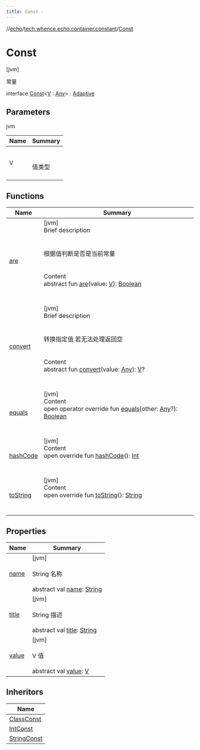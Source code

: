 ```yaml
---
title: Const -
---
```

//[echo](../../index.md)/[tech.whence.echo.container.constant](../index.md)/[Const](index.md)



# Const  
 [jvm] 

常量

interface [Const](index.md)<[V](index.md) : [Any](https://kotlinlang.org/api/latest/jvm/stdlib/kotlin/-any/index.html)> : [Adaptive](../../tech.whence.echo.container.accessor/-adaptive/index.md)   


## Parameters  
  
jvm  
  
|  Name|  Summary| 
|---|---|
| V| <br><br>值类型<br><br>
  


## Functions  
  
|  Name|  Summary| 
|---|---|
| [are](are.md)| [jvm]  <br>Brief description  <br><br><br>根据值判断是否是当前常量<br><br>  <br>Content  <br>abstract fun [are](are.md)(value: [V](index.md)): [Boolean](https://kotlinlang.org/api/latest/jvm/stdlib/kotlin/-boolean/index.html)  <br><br><br>
| [convert](convert.md)| [jvm]  <br>Brief description  <br><br><br>转换指定值 若无法处理返回空<br><br>  <br>Content  <br>abstract fun [convert](convert.md)(value: [Any](https://kotlinlang.org/api/latest/jvm/stdlib/kotlin/-any/index.html)): [V](index.md)?  <br><br><br>
| [equals](../../tech.whence.echo.webclient.response.exception/-response-unrecognized-exception/index.md#kotlin/Any/equals/#kotlin.Any?/PointingToDeclaration/)| [jvm]  <br>Content  <br>open operator override fun [equals](../../tech.whence.echo.webclient.response.exception/-response-unrecognized-exception/index.md#kotlin/Any/equals/#kotlin.Any?/PointingToDeclaration/)(other: [Any](https://kotlinlang.org/api/latest/jvm/stdlib/kotlin/-any/index.html)?): [Boolean](https://kotlinlang.org/api/latest/jvm/stdlib/kotlin/-boolean/index.html)  <br><br><br>
| [hashCode](../../tech.whence.echo.webclient.response.exception/-response-unrecognized-exception/index.md#kotlin/Any/hashCode/#/PointingToDeclaration/)| [jvm]  <br>Content  <br>open override fun [hashCode](../../tech.whence.echo.webclient.response.exception/-response-unrecognized-exception/index.md#kotlin/Any/hashCode/#/PointingToDeclaration/)(): [Int](https://kotlinlang.org/api/latest/jvm/stdlib/kotlin/-int/index.html)  <br><br><br>
| [toString](../../tech.whence.echo.webclient.response.exception/-response-unrecognized-exception/index.md#kotlin/Any/toString/#/PointingToDeclaration/)| [jvm]  <br>Content  <br>open override fun [toString](../../tech.whence.echo.webclient.response.exception/-response-unrecognized-exception/index.md#kotlin/Any/toString/#/PointingToDeclaration/)(): [String](https://kotlinlang.org/api/latest/jvm/stdlib/kotlin/-string/index.html)  <br><br><br>


## Properties  
  
|  Name|  Summary| 
|---|---|
| [name](index.md#tech.whence.echo.container.constant/Const/name/#/PointingToDeclaration/)|  [jvm] <br><br>String 名称<br><br>abstract val [name](index.md#tech.whence.echo.container.constant/Const/name/#/PointingToDeclaration/): [String](https://kotlinlang.org/api/latest/jvm/stdlib/kotlin/-string/index.html)   <br>
| [title](index.md#tech.whence.echo.container.constant/Const/title/#/PointingToDeclaration/)|  [jvm] <br><br>String 描述<br><br>abstract val [title](index.md#tech.whence.echo.container.constant/Const/title/#/PointingToDeclaration/): [String](https://kotlinlang.org/api/latest/jvm/stdlib/kotlin/-string/index.html)   <br>
| [value](index.md#tech.whence.echo.container.constant/Const/value/#/PointingToDeclaration/)|  [jvm] <br><br>V 值<br><br>abstract val [value](index.md#tech.whence.echo.container.constant/Const/value/#/PointingToDeclaration/): [V](index.md)   <br>


## Inheritors  
  
|  Name| 
|---|
| [ClassConst](../-class-const/index.md)
| [IntConst](../-int-const/index.md)
| [StringConst](../-string-const/index.md)

